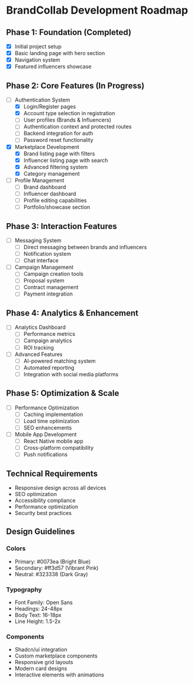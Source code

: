 # BrandCollab Development Roadmap

## Phase 1: Foundation (Completed)
- [x] Initial project setup
- [x] Basic landing page with hero section
- [x] Navigation system
- [x] Featured influencers showcase

## Phase 2: Core Features (In Progress)
- [ ] Authentication System
  - [x] Login/Register pages
  - [x] Account type selection in registration
  - [ ] User profiles (Brands & Influencers)
  - [ ] Authentication context and protected routes
  - [ ] Backend integration for auth
  - [ ] Password reset functionality

- [x] Marketplace Development
  - [x] Brand listing page with filters
  - [x] Influencer listing page with search
  - [x] Advanced filtering system
  - [x] Category management

- [ ] Profile Management
  - [ ] Brand dashboard
  - [ ] Influencer dashboard
  - [ ] Profile editing capabilities
  - [ ] Portfolio/showcase section

## Phase 3: Interaction Features
- [ ] Messaging System
  - [ ] Direct messaging between brands and influencers
  - [ ] Notification system
  - [ ] Chat interface

- [ ] Campaign Management
  - [ ] Campaign creation tools
  - [ ] Proposal system
  - [ ] Contract management
  - [ ] Payment integration

## Phase 4: Analytics & Enhancement
- [ ] Analytics Dashboard
  - [ ] Performance metrics
  - [ ] Campaign analytics
  - [ ] ROI tracking

- [ ] Advanced Features
  - [ ] AI-powered matching system
  - [ ] Automated reporting
  - [ ] Integration with social media platforms

## Phase 5: Optimization & Scale
- [ ] Performance Optimization
  - [ ] Caching implementation
  - [ ] Load time optimization
  - [ ] SEO enhancements

- [ ] Mobile App Development
  - [ ] React Native mobile app
  - [ ] Cross-platform compatibility
  - [ ] Push notifications

## Technical Requirements
- Responsive design across all devices
- SEO optimization
- Accessibility compliance
- Performance optimization
- Security best practices

## Design Guidelines
### Colors
- Primary: #0073ea (Bright Blue)
- Secondary: #ff3d57 (Vibrant Pink)
- Neutral: #323338 (Dark Gray)

### Typography
- Font Family: Open Sans
- Headings: 24-48px
- Body Text: 16-18px
- Line Height: 1.5-2x

### Components
- Shadcn/ui integration
- Custom marketplace components
- Responsive grid layouts
- Modern card designs
- Interactive elements with animations